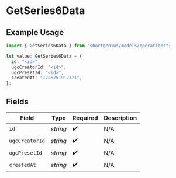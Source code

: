 # GetSeries6Data

## Example Usage

```typescript
import { GetSeries6Data } from "shortgenius/models/operations";

let value: GetSeries6Data = {
  id: "<id>",
  ugcCreatorId: "<id>",
  ugcPresetId: "<id>",
  createdAt: "1726751912771",
};
```

## Fields

| Field              | Type               | Required           | Description        |
| ------------------ | ------------------ | ------------------ | ------------------ |
| `id`               | *string*           | :heavy_check_mark: | N/A                |
| `ugcCreatorId`     | *string*           | :heavy_check_mark: | N/A                |
| `ugcPresetId`      | *string*           | :heavy_check_mark: | N/A                |
| `createdAt`        | *string*           | :heavy_check_mark: | N/A                |